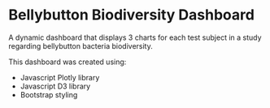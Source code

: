 # Bellybutton Biodiversity Dashboard

A dynamic dashboard that displays 3 charts for each test subject in a study regarding bellybutton bacteria biodiversity.

This dashboard was created using:
* Javascript Plotly library
* Javascript D3 library
* Bootstrap styling

